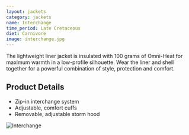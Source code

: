```yaml
---
layout: jackets
category: jackets
name: Interchange
time_period: Late Cretaceous
diet: Carnivore
image: interchange.jpg
---
```


The lightweight liner jacket is insulated with 100 grams of Omni-Heat for maximum warmth in a low-profile silhouette. Wear the liner and shell together for a powerful combination of style, protection and comfort.

## Product Details

- Zip-in interchange system
- Adjustable, comfort cuffs
- Removable, adjustable storm hood

![Interchange](http://www.comfortableshoes.com/media/catalog/product/cache/1/image/9df78eab33525d08d6e5fb8d27136e95/c/o/columbia_horizons_pine_interchange_boulder_1.jpg)

